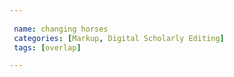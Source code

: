 ```yaml
---
 
 name: changing horses
 categories: [Markup, Digital Scholarly Editing]
 tags: [overlap] 

---
```


